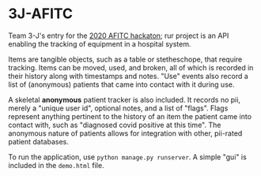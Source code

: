 # 3J-AFITC
Team 3-J's entry for the [2020 AFITC hackaton](http://www.innovateafitc.com); rur project is an API enabling the tracking of equipment in a hospital system.

Items are tangible objects, such as a table or stetheschope, that require tracking. Items can be moved, used, and broken, all of which is recorded in their history along with timestamps and notes. "Use" events also record a list of (anonymous) patients that came into contact with it during use.

A skeletal **anonymous** patient tracker is also included. It records no pii, merely a "unique user id", optional notes, and a list of "flags". Flags represent anything pertinent to the history of an item the patient came into contact with, such as "diagnosed covid positive at this time". The anonymous nature of patients allows for integration with other, pii-rated patient databases.

To run the application, use `python manage.py runserver`. A simple "gui" is included in the `demo.html` file.
